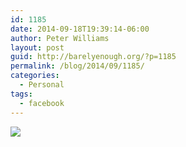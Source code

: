 ```yaml
---
id: 1185
date: 2014-09-18T19:39:14-06:00
author: Peter Williams
layout: post
guid: http://barelyenough.org/?p=1185
permalink: /blog/2014/09/1185/
categories:
  - Personal
tags:
  - facebook
---
```

![](http://ift.tt/Xrgdkm)